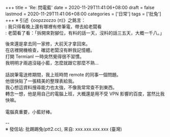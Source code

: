 +++
title = 'Re: 閃電藍'
date = 2020-11-29T11:41:06+08:00
draft = false
lastmod = 2020-11-29T11:41:06+08:00
categories = ['日常']
tags = ['批兔']
+++
※ 引述《oopzzozzo (π)》之銘言：<br>
: 我只得看晚上還有哪裡有修筆電，帶去給老闆看<br>
: 老闆看了看：「拆開來對腳位，有料的話一天，沒料的話三五天，大概一千八。」<br>

後來還是拿去同一家修，大前天才拿回來。<br>
在店裡開機檢查，確認老闆沒有幹我記憶體。<br>
打開 Termianl 一時突然覺得很不習慣。<br>
我明明才兩週沒碰小藍，怎麼就跟它那麼不熟…<br>
<br>
話說筆電送修期間，我上班時問 remote 的同事一個問題。<br>
他很快貼了一張精美的整理表給我。<br>
我心想這資料搜尋能力也太強，不像我常常查不到東西。<br>
轉念一想，他是用自己的電腦上班，大概還是用不受 VPN 影響的百度，當然比我快嘛。<br>
<br>
電腦真重要，小藍好棒。<br>
<br>
--<br>
※ 發信站: 批踢踢兔(ptt2.cc), 來自: xxx.xxx.xxx.xxx (臺灣)<br>
